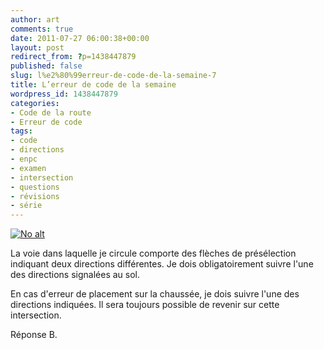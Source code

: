 ```yaml
---
author: art
comments: true
date: 2011-07-27 06:00:38+00:00
layout: post
redirect_from: ?p=1438447879
published: false
slug: l%e2%80%99erreur-de-code-de-la-semaine-7
title: L’erreur de code de la semaine
wordpress_id: 1438447879
categories:
- Code de la route
- Erreur de code
tags:
- code
- directions
- enpc
- examen
- intersection
- questions
- révisions
- série
---
```


<a href="https://static.irz.fr/2011/06/cerberus-2011-06-07-à-03.06.31.png"><img alt="No alt" data-src="https://static.irz.fr/2011/06/cerberus-2011-06-07-à-03.06.31.png" src="https://static.irz.fr/thumb.php?size=<100&crop=0&src=https://static.irz.fr/2011/06/cerberus-2011-06-07-à-03.06.31.png" /></a>

La voie dans laquelle je circule comporte des flèches de présélection indiquant deux directions différentes. Je dois obligatoirement suivre l'une des directions signalées au sol.

En cas d'erreur de placement sur la chaussée, je dois suivre l'une des directions indiquées. Il sera toujours possible de revenir sur cette intersection.

Réponse B.




